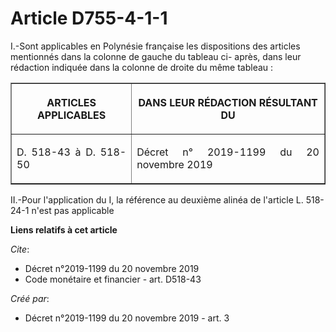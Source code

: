 # Article D755-4-1-1

I.-Sont applicables en Polynésie française les dispositions des articles mentionnés dans la colonne de gauche du tableau ci-
après, dans leur rédaction indiquée dans la colonne de droite du même tableau : 

<table border="1">
  <tbody>
    <tr>
      <th>

ARTICLES APPLICABLES </th>
      <th>

DANS LEUR RÉDACTION RÉSULTANT DU </th>
    </tr>
    <tr>
      <td align="justify">

D. 518-43 à D. 518-50
</td>
      <td align="justify">

Décret n° 2019-1199 du 20 novembre 2019 
</td>
    </tr>
  </tbody>
</table>

II.-Pour l'application du I, la référence au deuxième alinéa de l'article L. 518-24-1 n'est pas applicable

**Liens relatifs à cet article**

_Cite_:

  - Décret n°2019-1199 du 20 novembre 2019
  - Code monétaire et financier - art. D518-43

_Créé par_:

  - Décret n°2019-1199 du 20 novembre 2019 - art. 3
